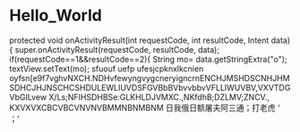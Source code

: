 # Hello_World
protected void onActivityResult(int requestCode, int resultCode, Intent data) {    super.onActivityResult(requestCode, resultCode, data);    if(requestCode==1&&resultCode==2){               String mo=     data.getStringExtra("o");        textView.setText(mo);
sfuouf uefp ufesjcpknxlkcnien oyfsn[e9f7vghvNXCH.NDHvfewyngvygcneryigncrnENCHJMSHDSCNHJHMSDHCJHJNSCHCSHDULEWLIUVDSFGVBbBVbvvbbvVFLLIWUVBV,VXVTDGVbGILvew
X/Ls;NFIHSDHBSe:GLKHLDJVMXC.,NKfdhB;DZLMV;ZNCV., KXVXVXCBCVBCVNVNVBMMNBNMBNM
日我俄日额屠夫阿三通；打老虎 ‘ ；’
